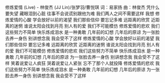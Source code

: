 修炼爱情 (Live) - 林俊杰 (JJ Lin)/张梦羽/曹悦琪
词：易家扬
曲：林俊杰
凭什么要失望
藏眼泪到心脏
往事不会说谎别跟他为难
我们两人之间不需要这样
我想
修炼爱情的心酸
学会放好以前的渴望
我们那些信仰
要忘记多难
远距离的欣赏
近距离的迷惘
谁说太阳会找到月亮
别人有的爱
我们不可能模仿
修炼爱情的悲欢
我们这些努力不简单
快乐炼成泪水
是一种勇敢
几年前的幻想
几年后的原谅
为一张脸去养一身伤
别讲想念我
我会受不了这样
修炼爱情的心酸
学会放好以前的渴望
我们那些信仰
要忘记多难
远距离的欣赏
近距离的迷惘
谁说太阳会找到月亮
别人有的爱
我们不可能模仿
修炼爱情的悲欢
我们这些努力不简单
快乐炼成泪水
是一种勇敢
几年前的幻想
几年后的原谅
为一张脸去养一身伤
别讲想念我
我会受不了这样
笑着说爱让人疯狂
哭着说爱让人紧张
忘不了那个人就投降
修炼爱情的悲欢
我们这些努力不简单
快乐炼成泪水
是一种勇敢
几年前的幻想
几年后的原谅
为一张脸去养一身伤
别讲想念我
我会受不了这样
